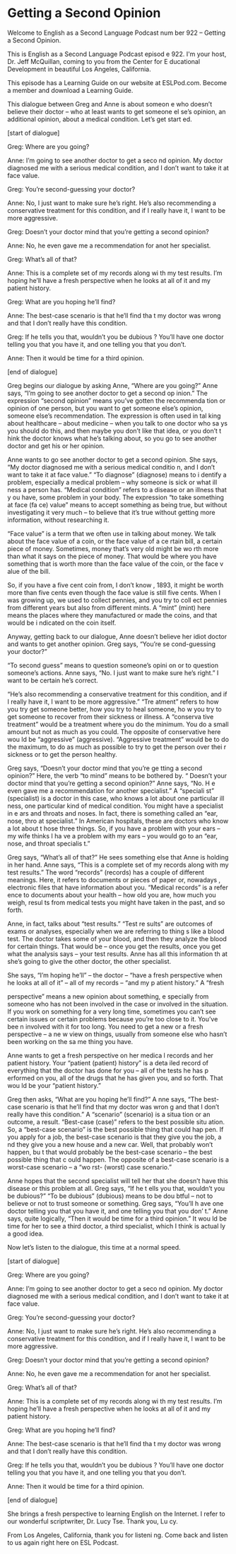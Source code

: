 # Getting a Second Opinion

Welcome to English as a Second Language Podcast num ber 922 – Getting a Second Opinion.

This is English as a Second Language Podcast episod e 922. I'm your host, Dr. Jeff McQuillan, coming to you from the Center for E ducational Development in beautiful Los Angeles, California.

This episode has a Learning Guide on our website at  ESLPod.com. Become a member and download a Learning Guide.

This dialogue between Greg and Anne is about someon e who doesn’t believe their doctor – who at least wants to get someone el se’s opinion, an additional opinion, about a medical condition. Let’s get start ed.

[start of dialogue]

Greg: Where are you going?

Anne: I’m going to see another doctor to get a seco nd opinion. My doctor diagnosed me with a serious medical condition, and I don’t want to take it at face value.

Greg: You’re second-guessing your doctor?

Anne: No, I just want to make sure he’s right. He’s  also recommending a conservative treatment for this condition, and if I  really have it, I want to be more aggressive.

Greg: Doesn’t your doctor mind that you’re getting a second opinion?

Anne: No, he even gave me a recommendation for anot her specialist.

Greg: What’s all of that?

Anne: This is a complete set of my records along wi th my test results. I’m hoping he’ll have a fresh perspective when he looks at all  of it and my patient history.

Greg: What are you hoping he’ll find?

Anne: The best-case scenario is that he’ll find tha t my doctor was wrong and that I don’t really have this condition.

Greg: If he tells you that, wouldn’t you be dubious ? You’ll have one doctor telling you that you have it, and one telling you that you don’t.

Anne: Then it would be time for a third opinion.

[end of dialogue]

Greg begins our dialogue by asking Anne, “Where are  you going?” Anne says, “I’m going to see another doctor to get a second op inion.” The expression “second opinion” means you’ve gotten the recommenda tion or opinion of one person, but you want to get someone else’s opinion,  someone else’s recommendation. The expression is often used in tal king about healthcare – about medicine – when you talk to one doctor who sa ys you should do this, and then maybe you don’t like that idea, or you don’t t hink the doctor knows what he’s talking about, so you go to see another doctor and get his or her opinion.

Anne wants to go see another doctor to get a second  opinion. She says, “My doctor diagnosed me with a serious medical conditio n, and I don’t want to take it at face value.” “To diagnose” (diagnose) means to i dentify a problem, especially a medical problem – why someone is sick or what ill ness a person has. “Medical condition” refers to a disease or an illness that y ou have, some problem in your body. The expression “to take something at face (fa ce) value” means to accept something as being true, but without investigating it very much – to believe that it’s true without getting more information, without  researching it.

“Face value” is a term that we often use in talking  about money. We talk about the face value of a coin, or the face value of a ce rtain bill, a certain piece of money. Sometimes, money that’s very old might be wo rth more than what it says on the piece of money. That would be where you have  something that is worth more than the face value of the coin, or the face v alue of the bill.

So, if you have a five cent coin from, I don’t know , 1893, it might be worth more than five cents even though the face value is still  five cents. When I was growing up, we used to collect pennies, and you try to coll ect pennies from different years but also from different mints. A “mint” (mint) here  means the places where they manufactured or made the coins, and that would be i ndicated on the coin itself.

Anyway, getting back to our dialogue, Anne doesn’t believe her idiot doctor and wants to get another opinion. Greg says, “You’re se cond-guessing your doctor?”

“To second guess” means to question someone’s opini on or to question someone’s actions. Anne says, “No. I just want to make sure he’s right.” I want to be certain he’s correct.

“He’s also recommending a conservative treatment for this condition, and if I really have it, I want to be more aggressive.” “Tre atment” refers to how you try get someone better, how you try to heal someone, ho w you try to get someone to recover from their sickness or illness. A “conserva tive treatment” would be a treatment where you do the minimum. You do a small amount but not as much as you could. The opposite of conservative here wou ld be “aggressive” (aggressive). “Aggressive treatment” would be to do  the maximum, to do as much as possible to try to get the person over thei r sickness or to get the person healthy.

Greg says, “Doesn’t your doctor mind that you’re ge tting a second opinion?” Here, the verb “to mind” means to be bothered by. “ Doesn’t your doctor mind that you’re getting a second opinion?” Anne says, “No. H e even gave me a recommendation for another specialist.” A “speciali st” (specialist) is a doctor in this case, who knows a lot about one particular ill ness, one particular kind of medical condition. You might have a specialist in e ars and throats and noses. In fact, there is something called an “ear, nose, thro at specialist.” In American hospitals, these are doctors who know a lot about t hose three things. So, if you have a problem with your ears – my wife thinks I ha ve a problem with my ears – you would go to an “ear, nose, and throat specialis t.”

Greg says, “What’s all of that?” He sees something else that Anne is holding in her hand. Anne says, “This is a complete set of my records along with my test results.” The word “records” (records) has a couple  of different meanings. Here, it refers to documents or pieces of paper or, nowadays , electronic files that have information about you. “Medical records” is a refer ence to documents about your health – how old you are, how much you weigh, resul ts from medical tests you might have taken in the past, and so forth.

Anne, in fact, talks about “test results.” “Test re sults” are outcomes of exams or analyses, especially when we are referring to thing s like a blood test. The doctor takes some of your blood, and then they analyze the  blood for certain things. That would be – once you get the results, once you get what the analysis says – your test results. Anne has all this information th at she’s going to give the other doctor, the other specialist.

She says, “I’m hoping he’ll” – the doctor – “have a  fresh perspective when he looks at all of it” – all of my records – “and my p atient history.” A “fresh

perspective” means a new opinion about something, e specially from someone who has not been involved in the case or involved in the situation. If you work on something for a very long time, sometimes you can’t  see certain issues or certain problems because you’re too close to it. You’ve bee n involved with it for too long. You need to get a new or a fresh perspective – a ne w view on things, usually from someone else who hasn’t been working on the sa me thing you have.

Anne wants to get a fresh perspective on her medica l records and her patient history. Your “patient (patient) history” is a deta iled record of everything that the doctor has done for you – all of the tests he has p erformed on you, all of the drugs that he has given you, and so forth. That wou ld be your “patient history.”

Greg then asks, “What are you hoping he’ll find?” A nne says, “The best-case scenario is that he’ll find that my doctor was wron g and that I don’t really have this condition.” A “scenario” (scenario) is a situa tion or an outcome, a result. “Best-case (case)” refers to the best possible situ ation. So, a “best-case scenario” is the best possible thing that could hap pen. If you apply for a job, the best-case scenario is that they give you the job, a nd they give you a new house and a new car. Well, that probably won’t happen, bu t that would probably be the best-case scenario – the best possible thing that c ould happen. The opposite of a best-case scenario is a worst-case scenario – a “wo rst- (worst) case scenario.”

Anne hopes that the second specialist will tell her  that she doesn’t have this disease or this problem at all. Greg says, “If he t ells you that, wouldn’t you be dubious?” “To be dubious” (dubious) means to be dou btful – not to believe or not to trust someone or something. Greg says, “You’ll h ave one doctor telling you that you have it, and one telling you that you don’ t.” Anne says, quite logically, “Then it would be time for a third opinion.” It wou ld be time for her to see a third doctor, a third specialist, which I think is actual ly a good idea.

Now let’s listen to the dialogue, this time at a normal speed.

[start of dialogue]

Greg: Where are you going?

Anne: I’m going to see another doctor to get a seco nd opinion. My doctor diagnosed me with a serious medical condition, and I don’t want to take it at face value.

Greg: You’re second-guessing your doctor?

Anne: No, I just want to make sure he’s right. He’s  also recommending a conservative treatment for this condition, and if I  really have it, I want to be more aggressive.

Greg: Doesn’t your doctor mind that you’re getting a second opinion?

Anne: No, he even gave me a recommendation for anot her specialist.

Greg: What’s all of that?

Anne: This is a complete set of my records along wi th my test results. I’m hoping he’ll have a fresh perspective when he looks at all  of it and my patient history.

Greg: What are you hoping he’ll find?

Anne: The best-case scenario is that he’ll find tha t my doctor was wrong and that I don’t really have this condition.

Greg: If he tells you that, wouldn’t you be dubious ? You’ll have one doctor telling you that you have it, and one telling you that you don’t.

Anne: Then it would be time for a third opinion.

[end of dialogue]

She brings a fresh perspective to learning English on the Internet. I refer to our wonderful scriptwriter, Dr. Lucy Tse. Thank you, Lu cy.

From Los Angeles, California, thank you for listeni ng. Come back and listen to us again right here on ESL Podcast.

